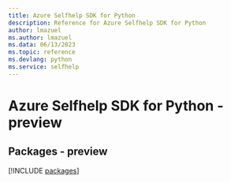 ```yaml
---
title: Azure Selfhelp SDK for Python
description: Reference for Azure Selfhelp SDK for Python
author: lmazuel
ms.author: lmazuel
ms.data: 06/13/2023
ms.topic: reference
ms.devlang: python
ms.service: selfhelp
---
```

# Azure Selfhelp SDK for Python - preview
## Packages - preview
[!INCLUDE [packages](selfhelp-index.md)]